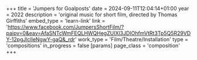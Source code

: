 +++
title = 'Jumpers for Goalposts'
date = 2024-09-11T12:04:14+01:00
year = 2022
description = 'original music for short film, directed by Thomas Girffiths'
embed_type = 'learn-link'
link = 'https://www.facebook.com/JumpersShortFilm/?paipv=0&eav=AfaSNTcWmFEQLHWQHegZUIXl3JDIOhfmVtRt3Tp5Q5R29VDY-12pgJlclleNgwY-gaQ&_rdr'
work_type = 'Film/Theatre/Installation'
type = 'compositions'
in_progress = false
[params]
    page_class = 'composition'
+++
